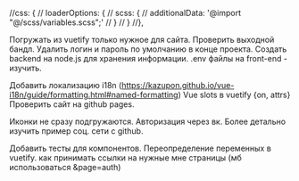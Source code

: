 //css: {
// loaderOptions: {
// scss: {
// additionalData: '@import "@/scss/variables.scss";'
// }
// }
//},

Погружать из vuetify только нужное для сайта. Проверить выходной бандл.
Удалить логин и пароль по умолчанию в конце проекта.
Создать backend на node.js для хранения информации.
.env файлы на front-end - изучить.

Добавить локализацию i18n (https://kazupon.github.io/vue-i18n/guide/formatting.html#named-formatting)
Vue slots в vuetify {on, attrs}
Проверить сайт на github pages.

Иконки не сразу подгружаются.
Авторизация через вк.
Более детально изучить пример соц. сети с github.

Добавить тесты для компонентов.
Переопределение переменных в vuetify.
как принимать ссылки на нужные мне страницы (мб использоваться &page=auth)
